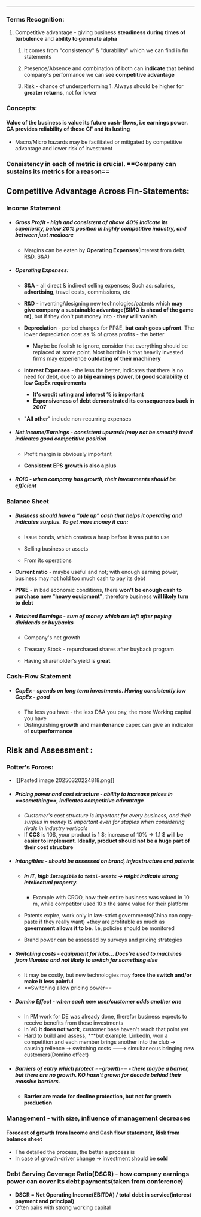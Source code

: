 ***
### Terms Recognition:
1. Competitive advantage - giving business **steadiness during times of turbulence** and **ability to generate** **alpha**
	1. It comes from "consistency" & "durability" which we can find in fin statements
	2. Presence/Absence and combination of both can **indicate** that behind company's performance we can see **competitive advantage**

	3. Risk - chance of underperforming 
			1. Always should be higher for **greater returns**, not for lower
### Concepts:

#### Value of the business is value its future cash-flows, i.e earnings power. CA provides reliability of those CF and its lusting
- Macro/Micro hazards may be facilitated or mitigated by competitive advantage and lower risk of investment

### Consistency in each of metric is crucial. ==Company can sustains its metrics for a reason== 

## Competitive Advantage Across Fin-Statements:

### Income Statement 
- ##### Gross Profit - high and consistent of above 40% indicate its superiority, below 20% position in highly competitive industry, and between just mediocre
	- Margins can be eaten by **Operating Expenses**(Interest from debt, R&D, S&A)
	
- ##### Operating Expenses:
	- **S&A** - all direct & indirect selling expenses; Such as: salaries, **advertising**, travel costs, commissions, etc
	
	- **R&D** -  inventing/designing new technologies/patents which **may give company a sustainable advantage(SIMO is ahead of the game rn)**, but if they don't put money into - **they will vanish** 

	- **Depreciation** - period charges for PP&E, **but cash goes upfront**. The lower depreciation cost as % of gross profits - the better 
		- Maybe be foolish to ignore, consider that everything should be replaced at some point. Most horrible is that heavily invested firms may experience **outdating of their machinery**
	
	- **interest Expenses** - the less the better, indicates that there is no need for debt, due to **a) big earnings power, b) good scalability c) low CapEx requirements**
		- **It's credit rating and interest % is important**
		- **Expensiveness of debt demonstrated its consequences back in 2007**

	- "**All other**" include non-recurring expenses 


- ##### Net Income/Earnings - consistent upwards(may not be smooth) trend indicates good competitive position
	- Profit margin is obviously important
	
	- **Consistent EPS growth is also a plus**
- ##### ROIC - when company has growth, their investments should be efficient
 
### Balance Sheet
- ##### Business should have a "pile up" cash that helps it operating and indicates surplus. To get more money it can:
	- Issue bonds, which creates a heap before it was put to use
	
	- Selling business or assets 

	- From its operations  
- **Current ratio** - maybe useful and not; with enough earning power, business may not hold too much cash to pay its debt 
- **PP&E** - in bad economic conditions, there **won't be enough cash to purchase new "heavy equipment"**, therefore business **will likely turn to debt**

- ##### Retained Earnings - sum of money which are left after paying dividends or buybacks
	- Company's net growth 

	- Treasury Stock - repurchased shares after buyback program

	- Having shareholder's yield is **great**

### Cash-Flow Statement 
- ##### CapEx - spends on long term investments. Having consistently low CapEx - good 
	- The less you have - the less D&A you pay, the more Working capital you have 
	- Distinguishing **growth** and **maintenance** capex can give an indicator of **outperformance**


## Risk and Assessment : 

### Potter's Forces:
- ![[Pasted image 20250320224818.png]]
- ##### Pricing power and cost structure - ability to increase prices in ==something==, indicates competitive advantage
	- *Customer's cost structure is important for every business, and their surplus in money IS important even for staples when considering rivals in industry verticals*
	- If **CCS** is 10$, your product is 1 $; increase of 10% -> 1.1 $ **will be easier to implement**. **Ideally, product should not be a huge part of their cost structure** 
- ##### Intangibles - should be assessed on brand, infrastructure and patents
	- ##### In IT, high `intangible` to `total-assets` -> might indicate strong intellectual property.
		- Example with CRGO, how their entire business was valued in 10 m, while competitor used 10 x the same value for their platform 

	- Patents expire, work only in law-strict governments(China can copy-paste if they really want) +they are profitable as much as **government allows it to be**. I.e, policies should be monitored

	- Brand power can be assessed by surveys and pricing strategies

- ##### Switching costs - equipment for labs... Docs're used to machines from Illumina and not likely to switch for something else
	- It may be costly, but new technologies may **force the switch and/or make it less painful**
	- ==Switching allow pricing power==
	
- ##### **Domino** **Effect** - when each new user/customer adds another one
	- In PM work for DE was already done, therefor business expects to receive benefits from those investments
	- In VC **it does not work**, customer base haven't reach that point yet
	- Hard to build and assess, ***but example: LinkedIn, won a competition and each member brings another into the club -> causing relience  -> switching costs ---> simultaneous bringing new customers(Domino effect) 

- ##### Barriers of entry which protect ==growth== - there maybe a barrier, but there are no growth. KO hasn't grown for decade behind their massive barriers. 
	- **Barrier are made for decline protection, but not for growth production**


### Management - with size, influence of management decreases


#### Forecast of growth from Income and Cash flow statement, Risk from balance sheet
- The detailed the process, the better a process is
- In case of growth-driver change -> investment should be **sold**

### Debt Serving Coverage Ratio(DSCR) - how company earnings power can cover its debt payments(taken from conference)
- **DSCR = Net Operating Income(EBITDA) / total debt in service(interest payment and principal)** 
- Often pairs with strong working capital 